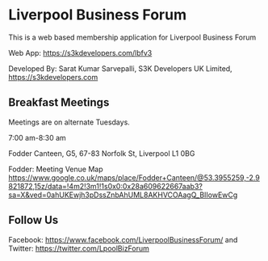 # Liverpool Business Forum
This is a web based membership application for Liverpool Business Forum

Web App: https://s3kdevelopers.com/lbfv3

Developed By:
Sarat Kumar Sarvepalli,
S3K Developers UK Limited,
https://s3kdevelopers.com

## Breakfast Meetings
Meetings are on alternate Tuesdays.

7:00 am-8:30 am

Fodder Canteen, G5, 67-83 Norfolk St, Liverpool L1 0BG

Fodder:
Meeting Venue Map
https://www.google.co.uk/maps/place/Fodder+Canteen/@53.3955259,-2.9821872,15z/data=!4m2!3m1!1s0x0:0x28a609622667aab3?sa=X&ved=0ahUKEwjh3pDssZnbAhUML8AKHVCOAagQ_BIIowEwCg

## Follow Us
Facebook: https://www.facebook.com/LiverpoolBusinessForum/
and
Twitter: https://twitter.com/LpoolBizForum
